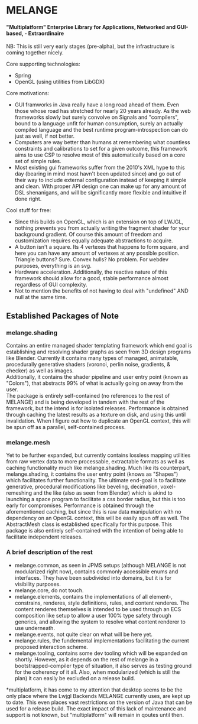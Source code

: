 # MELANGE
#### "Multiplatform" Enterprise Library for Applications, Networked and GUI-based, - Extraordinaire

NB: This is still very early stages (pre-alpha), but the infrastructure is coming together nicely.

Core supporting technologies:
 - Spring
 - OpenGL (using utilities from LibGDX)

Core motivations:
 - GUI framworks in Java really have a long road ahead of them. Even those whose road has stretched for nearly 20 years already. 
As the web frameworks slowly but surely convolve on Signals and "compilers", bound to a language unfit for human consumption,
surely an actually compiled language and the best runtime program-introspection can do just as well, if not better.
 - Computers are way better than humans at remembering what countless constraints and calibrations to set for a given outcome, this framework aims to use CSP to resolve most of this automatically based on a core set of simple rules. 
 - Most existing gui frameworks suffer from the 2010's XML hype to this day (bearing in mind most havn't been updated since) and go out of their way to include external configuration instead of keeping it simple and clean. With proper API design one can make up for any amount of DSL shenanigans, and will be significantly more flexible and intuitive if done right. 

Cool stuff for free:
 - Since this builds on OpenGL, which is an extension on top of LWJGL, nothing prevents you from actually writing the fragment shader for your background gradient. Of course this amount of freedom and customization requires equally adequate abstractions to acquire.
 - A button isn't a square. Its 4 vertexes that happens to form square, and here you can have any amount of vertexes at any possible position. Triangle buttons? Sure. Convex hulls? No problem. For webdev purposes, everything is an svg.
 - Hardware acceleration. Additionally, the reactive nature of this framework should allow for a good, stable performance almost regardless of GUI complexity.
 - Not to mention the benefits of not having to deal with "undefined" AND null at the same time.

## Established Packages of Note
### melange.shading
Contains an entire managed shader templating framework which end goal is establishing and resolving shader graphs as seen from 3D design programs like Blender.
Currently it contains many types of managed, animatable, procedurally generative shaders (voronoi, perlin noise, gradients, & checker) as well as images.  
Additionally, it contains the shader pipeline and user entry point (known as "Colors"), that abstracts 99% of what is actually going on away from the user.  
The package is entirely self-contained (no references to the rest of MELANGE) and is being developed in tandem with the rest of the framework, but the intend is for isolated releases. 
Performance is obtained through caching the latest results as a texture on disk, and using this until invalidation. When I figure out how to duplicate an OpenGL context, this will be spun off as a parallel, self-contained process.

### melange.mesh
Yet to be further expanded, but currently contains lossless mapping utilities from raw vertex data to more processable, extractable formats as well as caching functionality much like melange.shading.
Much like its counterpart, melange.shading, it contains the user entry point (knows as "Shapes") which facilitates further functionality.
The ultimate end-goal is to facilitate generative, procedural modifications like beveling, decimation, voxel-remeshing and the like (also as seen from Blender) which is akind to launching a space program to facilitate a css border radius, but this is too early for compromises.
Performance is obtained through the aforementioned caching, but since this is raw data manipulation with no dependency on an OpenGL context, this will be easily spun off as well. The AbstractMesh class is established specifically for this purpose.
This package is also entirely self-contained with the intention of being able to facilitate independent releases.

### A brief description of the rest
* melange.common, as seen in JPMS setups (although MELANGE is not modularized right now), contains commonly accessible enums and interfaces. They have been subdivided into domains, but it is for visibility purposes.
* melange.core, do not touch. 
* melange.elements, contains the implementations of all element-, constrains, renderes, style definitions, rules, and content renderes. The content renderes themselves is intended to be used through an ECS composition like setup to allow a user 100% type safety through generics, and allowing the system to resolve what content renderer to use underneath.
* melange.events, not quite clear on what will be here yet.
* melange.rules, the fundemental implementations facilitating the current proposed interaction scheme.
* melange.tooling, contains some dev tooling which will be expanded on shortly. However, as it depends on the rest of melange in a bootstrapped-compiler type of situation, it also serves as testing ground for the coherency of it all. Also, when modularized (which is still the plan) it can easily be excluded on a release build.


*multiplatform, it has come to my attention that desktop seems to be the only place where the Lwjgl Backends MELANGE currently uses, are kept up to date. This even places vast restrictions on the version of Java that can be used for a release build. The exact impact of this lack of maintenance and support is not known, but "multiplatform" will remain in qoutes until then.


